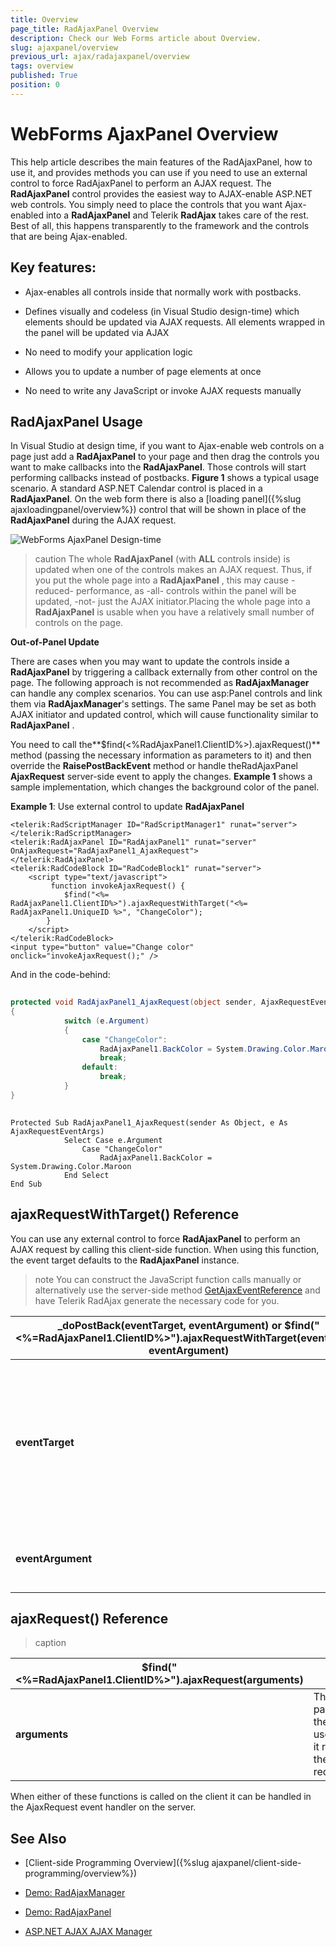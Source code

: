 ```yaml
---
title: Overview
page_title: RadAjaxPanel Overview
description: Check our Web Forms article about Overview.
slug: ajaxpanel/overview
previous_url: ajax/radajaxpanel/overview
tags: overview
published: True
position: 0
---
```


# WebForms AjaxPanel Overview



This help article describes the main features of the RadAjaxPanel, how to use it, and provides methods you can use if you need to use an external control to force RadAjaxPanel to perform an AJAX request. The **RadAjaxPanel** control provides the easiest way to AJAX-enable ASP.NET web controls. You simply need to place the controls that you want Ajax-enabled into a **RadAjaxPanel** and Telerik **RadAjax** takes care of the rest. Best of all, this happens transparently to the framework and the controls that are being Ajax-enabled.

## Key features:

* Ajax-enables all controls inside that normally work with postbacks.

* Defines visually and codeless (in Visual Studio design-time) which elements should be updated via AJAX requests. All elements wrapped in the panel will be updated via AJAX

* No need to modify your application logic

* Allows you to update a number of page elements at once

* No need to write any JavaScript or invoke AJAX requests manually

## RadAjaxPanel Usage

In Visual Studio at design time, if you want to Ajax-enable web controls on a page just add a **RadAjaxPanel** to your page and then drag the controls you want to make callbacks into the **RadAjaxPanel**. Those controls will start performing callbacks instead of postbacks. **Figure 1** shows a typical usage scenario. A standard ASP.NET Calendar control is placed in a **RadAjaxPanel**. On the web form there is also a [loading panel]({%slug ajaxloadingpanel/overview%}) control that will be shown in place of the **RadAjaxPanel** during the AJAX request.

![WebForms AjaxPanel Design-time](images/ajaxpanel.PNG "WebForms AjaxPanel Design-time")

>caution The whole **RadAjaxPanel** (with **ALL** controls inside) is updated when one of the controls makes an AJAX request. Thus, if you put the whole page into a **RadAjaxPanel** , this may cause -reduced- performance, as -all- controls within the panel will be updated, -not- just the AJAX initiator.Placing the whole page into a **RadAjaxPanel** is usable when you have a relatively small number of controls on the page.
>


**Out-of-Panel Update**

There are cases when you may want to update the controls inside a **RadAjaxPanel** by triggering a callback externally from other control on the page. The following approach is not recommended as **RadAjaxManager** can handle any complex scenarios. You can use asp:Panel controls and link them via **RadAjaxManager**'s settings. The same Panel may be set as both AJAX initiator and updated control, which will cause functionality similar to **RadAjaxPanel** .

You need to call the**$find(<%RadAjaxPanel1.ClientID%>).ajaxRequest()** method (passing the necessary information as parameters to it) and then override the **RaisePostBackEvent** method or handle theRadAjaxPanel **AjaxRequest** server-side event to apply the changes. **Example 1** shows a sample implementation, which changes the background color of the panel.

**Example 1**: Use external control to update **RadAjaxPanel**

````ASP.NET
<telerik:RadScriptManager ID="RadScriptManager1" runat="server">
</telerik:RadScriptManager>
<telerik:RadAjaxPanel ID="RadAjaxPanel1" runat="server" OnAjaxRequest="RadAjaxPanel1_AjaxRequest">
</telerik:RadAjaxPanel>
<telerik:RadCodeBlock ID="RadCodeBlock1" runat="server">
	<script type="text/javascript">
	     function invokeAjaxRequest() {
	        $find("<%= RadAjaxPanel1.ClientID%>").ajaxRequestWithTarget("<%= RadAjaxPanel1.UniqueID %>", "ChangeColor");
	    }
	</script>
</telerik:RadCodeBlock>
<input type="button" value="Change color" onclick="invokeAjaxRequest();" />
````



And in the code-behind:



````C#
	
protected void RadAjaxPanel1_AjaxRequest(object sender, AjaxRequestEventArgs e)
{
	        switch (e.Argument)
	        {
	            case "ChangeColor":
	                RadAjaxPanel1.BackColor = System.Drawing.Color.Maroon;
	                break;
	            default:
	                break;
	        }
} 
				
````
````VB
Protected Sub RadAjaxPanel1_AjaxRequest(sender As Object, e As AjaxRequestEventArgs)
	        Select Case e.Argument
	            Case "ChangeColor"
	                RadAjaxPanel1.BackColor = System.Drawing.Color.Maroon
	        End Select
End Sub
````


## ajaxRequestWithTarget() Reference

You can use any external control to force **RadAjaxPanel** to perform an AJAX request by calling this client-side function. When using this function, the event target defaults to the **RadAjaxPanel** instance.

>note You can construct the JavaScript function calls manually or alternatively use the server-side method [GetAjaxEventReference](https://docs.telerik.com/devtools/aspnet-ajax/api/server/Telerik.Web.UI/RadAjaxControl#getajaxeventreference) and have Telerik RadAjax generate the necessary code for you.
>



|  **_doPostBack(eventTarget, eventArgument)** or **$find("<%=RadAjaxPanel1.ClientID%>").ajaxRequestWithTarget(eventTarget, eventArgument)**  |  |
| ------ | ------ |
| **eventTarget** |The control that should raise the postback event. You should use the control's **UniqueID** .|
| **eventArgument** |This is an optional argument for the event|



## ajaxRequest() Reference


>caption  

|  **$find("<%=RadAjaxPanel1.ClientID%>").ajaxRequest(arguments)**  |  |
| ------ | ------ |
| **arguments** |The parameters the control used when it raised the request.|

When either of these functions is called on the client it can be handled in the AjaxRequest event handler on the server.

## See Also
 * [Client-side Programming Overview]({%slug ajaxpanel/client-side-programming/overview%})

 * [Demo: RadAjaxManager](https://demos.telerik.com/aspnet-ajax/ajax/examples/overview/defaultcs.aspx)

 * [Demo: RadAjaxPanel](https://demos.telerik.com/aspnet-ajax/ajax/examples/panel/firstlook/defaultcs.aspx)

 * [ASP.NET AJAX AJAX Manager](https://www.telerik.com/products/aspnet-ajax/ajax.aspx)

 